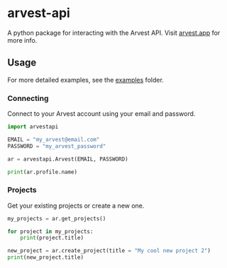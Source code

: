 # arvest-api

A python package for interacting with the Arvest API. Visit [arvest.app](https://arvest.app/en) for more info.

## Usage

For more detailed examples, see the [examples](/examples/) folder.

### Connecting

Connect to your Arvest account using your email and password.

```python
import arvestapi

EMAIL = "my_arvest@email.com"
PASSWORD = "my_arvest_password"

ar = arvestapi.Arvest(EMAIL, PASSWORD)

print(ar.profile.name)
```

### Projects

Get your existing projects or create a new one.

```python
my_projects = ar.get_projects()

for project in my_projects:
    print(project.title)

new_project = ar.create_project(title = "My cool new project 2")
print(new_project.title)
```
